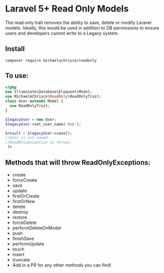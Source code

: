 # Laravel 5+ Read Only Models
The read only trait removes the ability to save, delete or modify Laravel models.
Ideally, this would be used in addition to DB permissions to ensure users and developers cannot write to a Legacy system.

## Install

```
composer require michaelachrisco/readonly
```

## To use:



```php
<?php
use Illuminate\Database\Eloquent\Model;
use MichaelAChrisco\ReadOnly\ReadOnlyTrait;
class User extends Model {
  use ReadOnlyTrait;
}

$legacyUser = new User;
$legacyUser->set_user_name('bob');

$result = $legacyUser->save();
//User is not saved. 
//ReadOnlyException is thrown.
 ?>
```

## Methods that will throw ReadOnlyExceptions:

 * create
 * forceCreate
 * save
 * update
 * firstOrCreate
 * firstOrNew
 * delete
 * destroy
 * restore
 * forceDelete
 * performDeleteOnModel
 * push
 * finishSave
 * performUpdate
 * touch
 * insert
 * truncate
 * Add in a PR for any other methods you can find!

###
